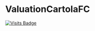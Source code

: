 # ValuationCartolaFC


[![Visits Badge](https://badges.pufler.dev/visits/ElizeuS/ValuationCartolaFC/)](https://badges.pufler.dev)
